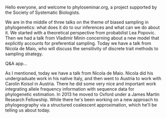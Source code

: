 Hello everyone, and welcome to phyloseminar.org, a project supported by the
Society of Systematic Biologists.

We are in the middle of three talks on the theme of biased sampling in phylogenetics: what does it do to our inferences and what can we do about it.
We started with a theoretical perspective from probabilist Lea Popovic.
Then we had a talk from Vladimir Minin concerning about a new model that explicitly accounts for preferential sampling.
Today we have a talk from Nicola de Maio, who will discuss the sensitivity of discrete trait methods to sampling strategy.

Q&A app...

As I mentioned, today we have a talk from Nicola de Maio.
Nicola did his undergraduate work in his native Italy, and then went to Austria to work with Carolin Koisol in Austria.
There he did some very nice and important work integrating allele frequency information with sequence data for phylogenetic estimation.
In 2013 he moved to Oxford under a James Martin Research Fellowship.
While there he's been working on a new approach to phylogeography via a structured coalescent approximation, which he'll be telling us about today.
